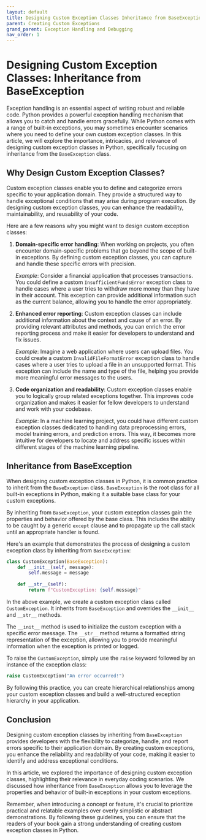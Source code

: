 ```yaml
---
layout: default
title: Designing Custom Exception Classes Inheritance from BaseException
parent: Creating Custom Exceptions
grand_parent: Exception Handling and Debugging
nav_order: 1
---
```

# Designing Custom Exception Classes: Inheritance from BaseException

Exception handling is an essential aspect of writing robust and reliable code. Python provides a powerful exception handling mechanism that allows you to catch and handle errors gracefully. While Python comes with a range of built-in exceptions, you may sometimes encounter scenarios where you need to define your own custom exception classes. In this article, we will explore the importance, intricacies, and relevance of designing custom exception classes in Python, specifically focusing on inheritance from the `BaseException` class.

## Why Design Custom Exception Classes?

Custom exception classes enable you to define and categorize errors specific to your application domain. They provide a structured way to handle exceptional conditions that may arise during program execution. By designing custom exception classes, you can enhance the readability, maintainability, and reusability of your code.

Here are a few reasons why you might want to design custom exception classes:

1. **Domain-specific error handling**: When working on projects, you often encounter domain-specific problems that go beyond the scope of built-in exceptions. By defining custom exception classes, you can capture and handle these specific errors with precision.

   *Example*: Consider a financial application that processes transactions. You could define a custom `InsufficientFundsError` exception class to handle cases where a user tries to withdraw more money than they have in their account. This exception can provide additional information such as the current balance, allowing you to handle the error appropriately.

2. **Enhanced error reporting**: Custom exception classes can include additional information about the context and cause of an error. By providing relevant attributes and methods, you can enrich the error reporting process and make it easier for developers to understand and fix issues.

   *Example*: Imagine a web application where users can upload files. You could create a custom `InvalidFileFormatError` exception class to handle cases where a user tries to upload a file in an unsupported format. This exception can include the name and type of the file, helping you provide more meaningful error messages to the users.

3. **Code organization and readability**: Custom exception classes enable you to logically group related exceptions together. This improves code organization and makes it easier for fellow developers to understand and work with your codebase.

   *Example*: In a machine learning project, you could have different custom exception classes dedicated to handling data preprocessing errors, model training errors, and prediction errors. This way, it becomes more intuitive for developers to locate and address specific issues within different stages of the machine learning pipeline.

## Inheritance from BaseException

When designing custom exception classes in Python, it is common practice to inherit from the `BaseException` class. `BaseException` is the root class for all built-in exceptions in Python, making it a suitable base class for your custom exceptions.

By inheriting from `BaseException`, your custom exception classes gain the properties and behavior offered by the base class. This includes the ability to be caught by a generic `except` clause and to propagate up the call stack until an appropriate handler is found.

Here's an example that demonstrates the process of designing a custom exception class by inheriting from `BaseException`:

```python
class CustomException(BaseException):
    def __init__(self, message):
        self.message = message
    
    def __str__(self):
        return f"CustomException: {self.message}"
```

In the above example, we create a custom exception class called `CustomException`. It inherits from `BaseException` and overrides the `__init__` and `__str__` methods.

The `__init__` method is used to initialize the custom exception with a specific error message. The `__str__` method returns a formatted string representation of the exception, allowing you to provide meaningful information when the exception is printed or logged.

To raise the `CustomException`, simply use the `raise` keyword followed by an instance of the exception class:

```python
raise CustomException("An error occurred!")
```

By following this practice, you can create hierarchical relationships among your custom exception classes and build a well-structured exception hierarchy in your application.

## Conclusion

Designing custom exception classes by inheriting from `BaseException` provides developers with the flexibility to categorize, handle, and report errors specific to their application domain. By creating custom exceptions, you enhance the reliability and readability of your code, making it easier to identify and address exceptional conditions.

In this article, we explored the importance of designing custom exception classes, highlighting their relevance in everyday coding scenarios. We discussed how inheritance from `BaseException` allows you to leverage the properties and behavior of built-in exceptions in your custom exceptions.

Remember, when introducing a concept or feature, it's crucial to prioritize practical and relatable examples over overly simplistic or abstract demonstrations. By following these guidelines, you can ensure that the readers of your book gain a strong understanding of creating custom exception classes in Python.